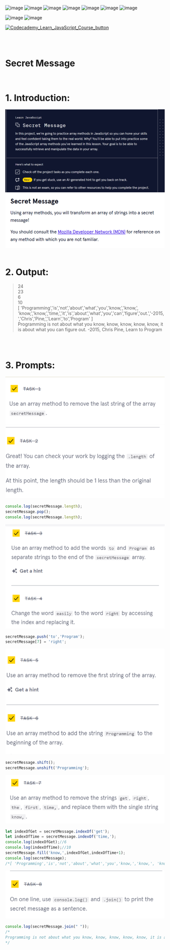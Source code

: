 ![image](https://img.shields.io/badge/HTML5-black?style=for-the-badge&logo=html5) ![image](https://img.shields.io/badge/CSS3-black?style=for-the-badge&logo=css3) ![image](https://img.shields.io/badge/Bootstrap-white?style=for-the-badge&logo=bootstrap) ![image](https://img.shields.io/badge/JavaScript-black?style=for-the-badge&logo=javascript) ![image](https://img.shields.io/badge/jQuery-black?style=for-the-badge&logo=jquery) ![image](https://img.shields.io/badge/JSON-black?style=for-the-badge&logo=json) ![image](https://img.shields.io/badge/SASS-white?style=for-the-badge&logo=sass)

![image](https://user-images.githubusercontent.com/82598726/181831477-61e5dc01-279c-4a06-b961-589c6d757d4e.png) ![image](https://user-images.githubusercontent.com/82598726/181831517-b7707a20-1524-41cd-ac9f-297c655f32ea.png)

<a type="button" title="Codecademy_Learn_JavaScript_Course_button" href="https://www.codecademy.com/courses/introduction-to-javascript/projects/secret-message" target="_blank" data-CodecademyLearnJavascriptCourseButt="CodecademyLearnJavascriptCourseButt_data"><img src="https://user-images.githubusercontent.com/82598726/175697552-f960b057-9e97-4c3e-a3e2-f2b5f7876de9.png" alt="Codecademy_Learn_JavaScript_Course_button" width="400px" height="300px"></a>

<br><br>

# Secret Message
<br>

# 1. Introduction:
![Alt text](image.png)
![Alt text](image-1.png)
<br>
<br>

# 2. Output:
> 24 <br>
> 23 <br>
> 6 <br>
> 10 <br>
> [ 'Programming','is','not','about','what','you','know,','know,', 'know,','know,','time,','it','is','about','what','you','can','figure','out.','-2015,','Chris','Pine,','Learn','to','Program' ] <br>
> Programming is not about what you know, know, know, know, know, it is about what you can figure out. -2015, Chris Pine, Learn to Program

<br>
<br>

# 3. Prompts:

![Alt text](image-2.png)
![Alt text](image-3.png)
```js
console.log(secretMessage.length);
secretMessage.pop();
console.log(secretMessage.length);
```

![Alt text](image-4.png)
```js
secretMessage.push('to','Program');
secretMessage[7] = 'right';
```

![Alt text](image-5.png)
```js
secretMessage.shift();
secretMessage.unshift('Programming');
```

![Alt text](image-6.png)
```js
let indexOfGet = secretMessage.indexOf('get');
let indexOfTime = secretMessage.indexOf('time,');
console.log(indexOfGet);//6
console.log(indexOfTime);//10
secretMessage.fill('know,',indexOfGet,indexOfTime+1);
console.log(secretMessage);
/*[ 'Programming','is','not','about','what','you','know,','know,', 'know,','know,','time,','it','is','about','what','you','can','figure','out.','-2015,','Chris','Pine,','Learn','to','Program' ]*/
```


![Alt text](image-7.png)
```js
console.log(secretMessage.join(" "));
/*
Programming is not about what you know, know, know, know, know, it is about what you can figure out. -2015, Chris Pine, Learn to Program
*/
```



